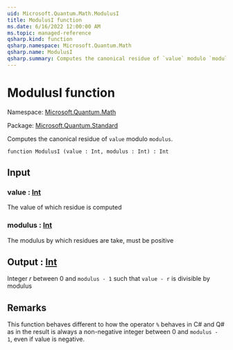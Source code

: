 ```yaml
---
uid: Microsoft.Quantum.Math.ModulusI
title: ModulusI function
ms.date: 6/16/2022 12:00:00 AM
ms.topic: managed-reference
qsharp.kind: function
qsharp.namespace: Microsoft.Quantum.Math
qsharp.name: ModulusI
qsharp.summary: Computes the canonical residue of `value` modulo `modulus`.
---
```


# ModulusI function

Namespace: [Microsoft.Quantum.Math](xref:Microsoft.Quantum.Math)

Package: [Microsoft.Quantum.Standard](https://nuget.org/packages/Microsoft.Quantum.Standard)


Computes the canonical residue of `value` modulo `modulus`.

```qsharp
function ModulusI (value : Int, modulus : Int) : Int
```


## Input

### value : [Int](xref:microsoft.quantum.qsharp.valueliterals#int-literals)

The value of which residue is computed


### modulus : [Int](xref:microsoft.quantum.qsharp.valueliterals#int-literals)

The modulus by which residues are take, must be positive



## Output : [Int](xref:microsoft.quantum.qsharp.valueliterals#int-literals)

Integer $r$ between 0 and `modulus - 1` such that `value - r` is divisible by modulus

## Remarks

This function behaves different to how the operator `%` behaves in C# and Q# as in the resultis always a non-negative integer between 0 and `modulus - 1`, even if value is negative.